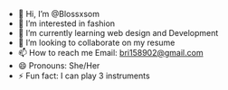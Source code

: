 - 👋 Hi, I’m @Blossxsom
- 👀 I’m interested in fashion
- 🌱 I’m currently learning web design and Development
- 💞️ I’m looking to collaborate on my resume
- 📫 How to reach me Email: bri158902@gmail.com
- 😄 Pronouns: She/Her
- ⚡ Fun fact: I can play 3 instruments

<!---
Blossxsom/Blossxsom is a ✨ special ✨ repository because its `README.md` (this file) appears on your GitHub profile.
You can click the Preview link to take a look at your changes.
--->

